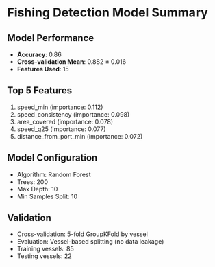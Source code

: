 
# Fishing Detection Model Summary

## Model Performance
- **Accuracy**: 0.86
- **Cross-validation Mean**: 0.882 ± 0.016
- **Features Used**: 15

## Top 5 Features
1. speed_min (importance: 0.112)
2. speed_consistency (importance: 0.098)
3. area_covered (importance: 0.078)
4. speed_q25 (importance: 0.077)
5. distance_from_port_min (importance: 0.072)

## Model Configuration
- Algorithm: Random Forest
- Trees: 200
- Max Depth: 10
- Min Samples Split: 10

## Validation
- Cross-validation: 5-fold GroupKFold by vessel
- Evaluation: Vessel-based splitting (no data leakage)
- Training vessels: 85
- Testing vessels: 22
